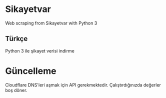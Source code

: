 # Sikayetvar

Web scraping from Sikayetvar with Python 3

## Türkçe

Python 3 ile şikayet verisi indirme

# Güncelleme

Cloudflare DNS'leri aşmak için API gerekmektedir. Çalıştırdığınızda değerler boş döner.
